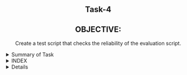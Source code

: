 <h2 align="center">Task-4</h2>

<h2 align="center"> OBJECTIVE: </h2>

 <p align="center"> Create a test script that checks the reliability of the evaluation script. <p>


<details>
  <summary> Summary of Task </summary>
  <ul>
    <br>
    <li> Write a script in Shell.</li>
    <li> This script has been used to download 2 google sheets. </li>
    <li> Both of those Google sheets will have the formate csv file. </li>
    <li> Only the name, Average and Sum columns and their values should be printed. </li>
     <li>After that we get the downloaded seat compaired from our existing seat.</li>
  </ul>
</details>

<details>
<summary> INDEX </summary>
  <ul>
    <br>
    <li> Test cases</li>
    <li> Implementation </li>
    <li> Script </li>
   <li> Configuration </li>
    <li> Log file </li>
    <li> Conclusion </li>
  </ul>
  </details>
  
<details>
<summary> Details </summary>
  <ul>
    
<details>
  <summary> Test Cases </summary>
  
|S.NO|Test Cases|Test Case Description|Expected Result|Test Status
|:----:|:-----:|:-----:|:-----:|:-----:|
|1|**Comparing Output**|Comparing outputs of both the file without any changes in the spreadsheet |Match of both the files|**PASS**| 
|2|**Adding row**|Comparing outputs after adding an extra row |Match of both the files|**PASS** |
|3|**Adding Column**|Comparing outputs after adding extra column  |Match of both the files|**PASS** |
|4|**The path of commands  is declared in Variable** |I declared the path of commands in variables in the configuration file which i used in my script file. |Path of command should be declare in the variable |**PASS**|
|5|**Google spread sheet downloaded in CSV format** |I used wget with -q option with url of the google spread sheet to download in csv format -q option is used for silently downloaded <br/> I used this $WGET $WGETOPT1 $MYURL111 and $MYURL222 the value of these variable extracting from the configuration file |Google spreadsheet in csv format should be downloaded |**PASS** |
|6|**Rename downloaded file**|I rename the file   by using mv command  <br/> I used this $MV $OLDFILENAME1 $NEWFILENAME1  the value of these variable extracted from the configuration file |Files should be renamed|**PASS**
|7 |**DISPLAY THE OUTPUT using configuration file** | I used the source of configuration file in the script and run the script  <br/> I used  this to extract the required column (awk -F "," '{print "Name :",$name1, "\n", "Sum :",$average1* m "\n", "Average :",$average1, "\n"}') |Script should be run and display the output |**PASS** |
|8 |**log file** |when script run all logs genrate in log file |log should be genrated successfully in log file |**pass**|
 
  </details>
    <details>
      <summary> Script </summary>
    </details>
   <details>
   <summary> Configuration </summary>
    #configuration file 

MV=/usr/bin/mv
CP=/usr/bin/cat
WGET=/usr/bin/wget
CAT=/usr/bin/cat
AWK=/usr/bin/awk
TAIL=/usr/bin/tail
TR=/usr/bin/tr
WC=/usr/bin/wc
GREP=/usr/bin/grep
ECHO=/usr/bin/echo
DIFF=/usr/bin/diff

#wget command is a Linux command line utility that helps us to download the files from the web.
    
#echo command in linux is used to display line of text/stringon terminal.
    
#mv command renames a file or folder and moves a group of files to a different directory

#cat command allows us to create single or multiple files, view contain of file, concatenate files and redirect output in terminal or files.

 #awk command searches files for text containing a pattern. When a line or text matches, awk performs a specific action on that line/text.
#tail commandprint the last N number of data of the given input.
  
    
#tr is a command for translating or deleting characters.
    
#The grep command in unix or linux system is used to print the lines that match a given pattern.
    
#wc Command in Linux Count Number of Lines, Words, and Character.
    
#pwd command prints the path of the working directory
    
#cp command is used to copy files or group of files or directory.
#date command is used to display the system date and time.
    
#wget command option
    
#The download output is not visible so -q is used
    
#tr command option
    
#-cd option used for delete the character.
    
#wc command option
    
#-c is used ko count the character
    
#grep command option
    
#-i option used for displays both uppercase and lowercase results.

#awk command option

#-F used for the input field separator.

    URL1=https://docs.google.com/spreadsheets/d/e/2PACX-1vRpppfbIt8hE4xJYHJrvUFtDN22PotSOgvmKjYluc5sm97RBw6cOmuWSxpaiiiWp1pGthVTJqQ_egkE/pub?output=csv

#URL222=https://docs.google.com/spreadsheets/d/e/2PACX-1vRpppfbIt8hE4xJYHJrvUFtDN22PotSOgvmKjYluc5sm97RBw6cOmuWSxpaiiiWp1pGthVTJqQ_egkE/pub?output=csv
URL2=https://docs.google.com/spreadsheets/d/e/2PACX-1vQGXHMKyNswx1p927YNRP2_ypb8NduJbI9qbzvRoSsjVKJ914n_sqWyQ34gz2qHdWwNxKs84B6102vG/pub?output=csv


#WGETOPT1=-q

#GREPOPT1=-i
    
#AWKOPT1=-F
    
 #TROPT1=-cd
#WCOPT1=-c
    
OLDFILENAME1=/home/shweta/task3/"pub?output=csv"
    
NEWFILENAME1=/home/shweta/task3/sheet1.csv

OLDFILENAME2=/home/shweta/task3/"pub?output=csv.1"
    
NEWFILENAME2=/home/shweta/task3/sheet2.csv

COLUMNFORNAME=name
    
COLUMNFORINTERNNAME=Intern
    
COLUMNFORAVERAGE=Average
    
COLUMNFORPUNCTUALITY=punctuality

#this is the path of log file
    
log=/home/shweta/task3/file.log
    
COMPAIR_FILE1_PATH=/home/shweta/task3/Value/Sheet1
    
COMPAIR_FILE2_PATH=/home/shweta/task3/Value/Sheet2
    
CURRENT_FILE1_PATH=Output1
    
CURRENT_FILE2_PATH=Output2                                                                                                                            
                
   </details>
    <details>
   <summary> log </summary>
   </details>
    <details>
      <summary> Implementation </summary>
      We already have an output and when running the script when the new output is downloaded, then compare to it.  What is the difference between the two and  then we tested our script successfully.
</details>

   
   
   <details>
      <summary> Conclusion </summary>
      I want to share this when i worked in this script.So i got to learn many new things and this script was working right.
    </details>     
  
  
  ```
     Thank You
```  
  
  

 



